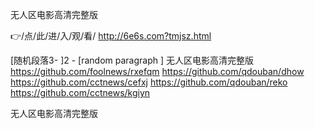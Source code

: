 
无人区电影高清完整版




👉/点/此/进/入/观/看/ http://6e6s.com?tmjsz.html




[随机段落3-
]2 - [random paragraph
]
无人区电影高清完整版 https://github.com/foolnews/rxefqm
https://github.com/qdouban/dhow
https://github.com/cctnews/cefxj
https://github.com/qdouban/reko
https://github.com/cctnews/kgiyn





无人区电影高清完整版

